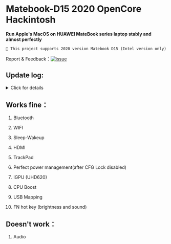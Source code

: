 # Matebook-D15 2020 OpenCore Hackintosh  
**Run Apple's MacOS on HUAWEI MateBook series laptop stably and almost perfectly**

```
 This project supports 2020 version Matebook D15 (Intel version only)
```

Report & Feedback：[![issue](https://img.shields.io/github/issues/goodbyepavlyi/Matebook-D15-2020-Hackintosh?style=plastic)](https://github.com/goodbyepavlyi/Matebook-D15-2020-Hackintosh/issues)  

## Update log:  

<details>
<summary>Click for details</summary>  

- 10/2/2022:  
Audio still not working
</details>  

## Works fine：

1. Bluetooth

2. WIFI  

3. Sleep-Wakeup

4. HDMI  

5. TrackPad  

6. Perfect power management(after CFG Lock disabled)  

7. IGPU (UHD620)  

8. CPU Boost  

9. USB Mapping

10. FN hot key (brightness and sound)

## Doesn't work：
1. Audio
